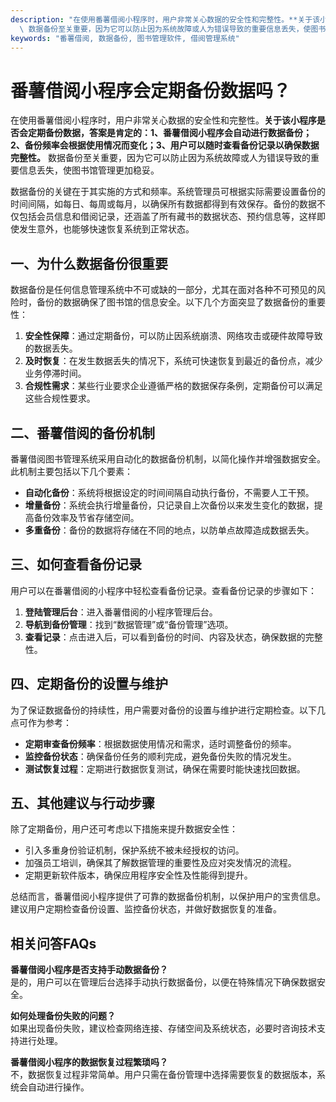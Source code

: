 ```yaml
---
description: "在使用番薯借阅小程序时，用户非常关心数据的安全性和完整性。**关于该小程序是否会定期备份数据，答案是肯定的：1、番薯借阅小程序会自动进行数据备份；2、备份频率会根据使用情况而变化；3、用户可以随时查看备份记录以确保数据完整性。**\
  \ 数据备份至关重要，因为它可以防止因为系统故障或人为错误导致的重要信息丢失，使图书馆管理更加稳妥。"
keywords: "番薯借阅, 数据备份, 图书管理软件, 借阅管理系统"
---
```

# 番薯借阅小程序会定期备份数据吗？

在使用番薯借阅小程序时，用户非常关心数据的安全性和完整性。**关于该小程序是否会定期备份数据，答案是肯定的：1、番薯借阅小程序会自动进行数据备份；2、备份频率会根据使用情况而变化；3、用户可以随时查看备份记录以确保数据完整性。** 数据备份至关重要，因为它可以防止因为系统故障或人为错误导致的重要信息丢失，使图书馆管理更加稳妥。

数据备份的关键在于其实施的方式和频率。系统管理员可根据实际需要设置备份的时间间隔，如每日、每周或每月，以确保所有数据都得到有效保存。备份的数据不仅包括会员信息和借阅记录，还涵盖了所有藏书的数据状态、预约信息等，这样即使发生意外，也能够快速恢复系统到正常状态。

## **一、为什么数据备份很重要**

数据备份是任何信息管理系统中不可或缺的一部分，尤其在面对各种不可预见的风险时，备份的数据确保了图书馆的信息安全。以下几个方面突显了数据备份的重要性：

1. **安全性保障**：通过定期备份，可以防止因系统崩溃、网络攻击或硬件故障导致的数据丢失。
2. **及时恢复**：在发生数据丢失的情况下，系统可快速恢复到最近的备份点，减少业务停滞时间。
3. **合规性需求**：某些行业要求企业遵循严格的数据保存条例，定期备份可以满足这些合规性要求。

## **二、番薯借阅的备份机制**

番薯借阅图书管理系统采用自动化的数据备份机制，以简化操作并增强数据安全。此机制主要包括以下几个要素：

- **自动化备份**：系统将根据设定的时间间隔自动执行备份，不需要人工干预。
- **增量备份**：系统会执行增量备份，只记录自上次备份以来发生变化的数据，提高备份效率及节省存储空间。
- **多重备份**：备份的数据将存储在不同的地点，以防单点故障造成数据丢失。

## **三、如何查看备份记录**

用户可以在番薯借阅的小程序中轻松查看备份记录。查看备份记录的步骤如下：

1. **登陆管理后台**：进入番薯借阅的小程序管理后台。
2. **导航到备份管理**：找到“数据管理”或“备份管理”选项。
3. **查看记录**：点击进入后，可以看到备份的时间、内容及状态，确保数据的完整性。

## **四、定期备份的设置与维护**

为了保证数据备份的持续性，用户需要对备份的设置与维护进行定期检查。以下几点可作为参考：

- **定期审查备份频率**：根据数据使用情况和需求，适时调整备份的频率。
- **监控备份状态**：确保备份任务的顺利完成，避免备份失败的情况发生。
- **测试恢复过程**：定期进行数据恢复测试，确保在需要时能快速找回数据。

## **五、其他建议与行动步骤**

除了定期备份，用户还可考虑以下措施来提升数据安全性：

- 引入多重身份验证机制，保护系统不被未经授权的访问。
- 加强员工培训，确保其了解数据管理的重要性及应对突发情况的流程。
- 定期更新软件版本，确保应用程序安全性及性能得到提升。

总结而言，番薯借阅小程序提供了可靠的数据备份机制，以保护用户的宝贵信息。建议用户定期检查备份设置、监控备份状态，并做好数据恢复的准备。

## 相关问答FAQs

**番薯借阅小程序是否支持手动数据备份？**  
是的，用户可以在管理后台选择手动执行数据备份，以便在特殊情况下确保数据安全。

**如何处理备份失败的问题？**  
如果出现备份失败，建议检查网络连接、存储空间及系统状态，必要时咨询技术支持进行处理。

**番薯借阅小程序的数据恢复过程繁琐吗？**  
不，数据恢复过程非常简单。用户只需在备份管理中选择需要恢复的数据版本，系统会自动进行操作。
